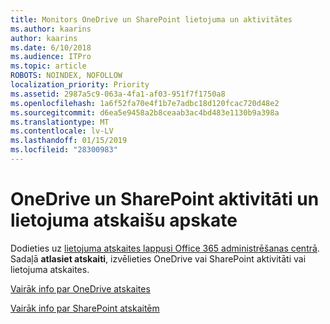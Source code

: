 ```yaml
---
title: Monitors OneDrive un SharePoint lietojuma un aktivitātes
ms.author: kaarins
author: kaarins
ms.date: 6/10/2018
ms.audience: ITPro
ms.topic: article
ROBOTS: NOINDEX, NOFOLLOW
localization_priority: Priority
ms.assetid: 2987a5c9-063a-4fa1-af03-951f7f1750a8
ms.openlocfilehash: 1a6f52fa70e4f1b7e7adbc18d120fcac720d48e2
ms.sourcegitcommit: d6ea5e9458a2b8ceaab3ac4bd483e1130b9a398a
ms.translationtype: MT
ms.contentlocale: lv-LV
ms.lasthandoff: 01/15/2019
ms.locfileid: "28300983"
---
```

# <a name="view-reports-on-onedrive-and-sharepoint-activity-and-usage"></a>OneDrive un SharePoint aktivitāti un lietojuma atskaišu apskate

Dodieties uz [lietojuma atskaites lappusi Office 365 administrēšanas centrā](https://admin.microsoft.com/AdminPortal/Home). Sadaļā **atlasiet atskaiti**, izvēlieties OneDrive vai SharePoint aktivitāti vai lietojuma atskaites. 
  
[Vairāk info par OneDrive atskaites](https://go.microsoft.com/fwlink/?linkid=875239)
  
[Vairāk info par SharePoint atskaitēm](https://go.microsoft.com/fwlink/?linkid=875240)
  

